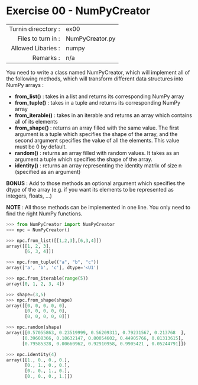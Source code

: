 # Exercise 00 - NumPyCreator
|                         |                    |
| -----------------------:| ------------------ |
|   Turnin direcctory :   |  ex00              |
|   Files to turn in :    |  NumPyCreator.py   |
|   Allowed Libaries :    |  numpy             |
|   Remarks :             |  n/a               |

You need to write a class named NumPyCreator, which will implement all of the following methods, which will transform different data structures into NumPy arrays :

- __from_list()__ : takes in a list and returns its corresponding NumPy array
- __from_tuple()__ : takes in a tuple and returns its corresponding NumPy array
- __from_iterable()__ : takes in an iterable and returns an array which contains all of its elements
- __from_shape()__ : returns an array filled with the same value. The first argument is a tuple which specifies the shape of the array, and the second argument specifies the value of all the elements. This value must be 0 by default.
- __random()__ : returns an array filled with random values. It takes as an argument a tuple which specifies the shape of the array.
- __identity()__ : returns an array representing the identity matrix of size n (specified as an argument)

__BONUS__ : Add to those methods an optional argument which specifies the dtype of the array (e.g. if you want its elements to be represented as integers, floats, ...)

__NOTE__ : All those methods can be implemented in one line. You only need to find the right NumPy functions.

```python
>>> from NumPyCreator import NumPyCreator
>>> npc = NumPyCreator()

>>> npc.from_list([[1,2,3],[6,3,4]])
array([[1, 2, 3],
       [6, 3, 4]])

>>> npc.from_tuple(("a", "b", "c"))
array(['a', 'b', 'c'], dtype='<U1')

>>> npc.from_iterable(range(5))
array([0, 1, 2, 3, 4])

>>> shape=(3,5)
>>> npc.from_shape(shape)
array([[0, 0, 0, 0, 0],
       [0, 0, 0, 0, 0],
       [0, 0, 0, 0, 0]])

>>> npc.random(shape)
array([[0.57055863, 0.23519999, 0.56209311, 0.79231567, 0.213768  ],
      [0.39608366, 0.18632147, 0.80054602, 0.44905766, 0.81313615],
      [0.79585328, 0.00660962, 0.92910958, 0.9905421 , 0.05244791]])

>>> npc.identity(4)
array([[1., 0., 0., 0.],
       [0., 1., 0., 0.],
       [0., 0., 1., 0.],
       [0., 0., 0., 1.]])
```
